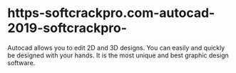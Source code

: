 # https-softcrackpro.com-autocad-2019-softcrackpro-
Autocad allows you to edit 2D and 3D designs. You can easily and quickly be designed with your hands. It is the most unique and best graphic design software. 
